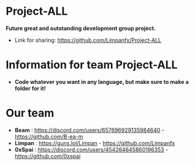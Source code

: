 # Project-ALL

**Future great and outstanding development group project.**

- Link for sharing: https://github.com/Limpanfx/Project-ALL
# Information for team Project-ALL

- **Code whatever you want in any language, but make sure to make a folder for it!**

# Our team

- **Beam** : https://discord.com/users/657696929135984640 - https://github.com/B-ea-m
- **Limpan** : https://guns.lol/Limpan - https://github.com/Limpanfx
- **0xSpai** :  https://discord.com/users/454264645860196353 - https://github.com/0xspai
